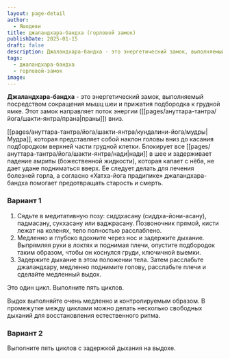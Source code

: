 ```yaml
---
layout: page-detail
author:
  - Яшодеви
title: джаландхара-бандха (горловой замок)
publishDate: 2025-01-15
draft: false
description: Джаландхара-бандха - это энергетический замок, выполняемый посредством сокращения мышц шеи и прижатия подбородка к грудной ямке. Этот замок направляет поток энергии (праны) вниз.
tags:
  - джаландхара-бандха
  - горловой-замок
image:
---
```

**Джаландхара-бандха** - это энергетический замок, выполняемый посредством сокращения мышц шеи и прижатия подбородка к грудной ямке. Этот замок направляет поток энергии ([[pages/ануттара-тантра/йога/шакти-янтра/прана|праны]]) вниз.

[[pages/ануттара-тантра/йога/шакти-янтра/кундалини-йога/мудры|Мудра]], которая представляет собой наклон головы вниз до касания подбородком верхней части грудной клетки. Блокирует все [[pages/ануттара-тантра/йога/шакти-янтра/нади|нади]] в шее и задерживает падение амриты (божественной жидкости), которая капает с нёба, не дает удане подниматься вверх. Ее следует делать для лечения болезней горла, а согласно «Хатха-йога прадипике» джаландхара-бандха помогает предотвращать старость и смерть.
### Вариант 1 

1. Сядьте в медитативную позу: сиддхасану (сиддха-йони-асану), падмасану, сукхасану или ваджрасану. Позвоночник прямой, кисти лежат на коленях, тело полностью расслаблено.
2. Медленно и глубоко вдохните через нос и задержите дыхание. Выпрямляя руки в локтях и поднимая плечи, опустите подбородок таким образом, чтобы он коснулся груди, ключичной выемки.
3. Задержите дыхание в этом положении тела. Затем расслабьте джаландхару, медленно поднимите голову, расслабьте плечи и сделайте медленный выдох.

Это один цикл. Выполните пять циклов. 

Выдох выполняйте очень медленно и контролируемым образом. В промежутке между циклами можно делать несколько свободных дыханий для восстановления естественного ритма. 

### Вариант 2 

Выполните пять циклов с задержкой дыхания на выдохе.